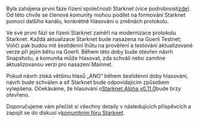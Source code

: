 Byla zahájena první fáze řízení společnosti Starknet (více podrobností[zde](https://www.starknet.io/en/posts/governance/starknets-governance-first-phase)). Od této chvíle se členové komunity mohou podílet na formování Starknet pomocí dalšího kanálu, konkrétně hlasování o změnách protokolu.

Ve své první fázi se řízení Starknet zaměří na modernizace protokolu Starknet. Každá aktualizace Starknet bude nasazena na Goerli Testnet; Voliči pak budou mít šestidenní lhůtu na prověření a testování aktualizované verze při jejím běhu na Goerli. Během této doby bude otevřen návrh Snapshotu, a komunita může hlasovat, zda schválí nebo zamítne aktualizovanou verzi pro nasazení Mainnet.

Pokud návrh získá většinu hlasů „ANO“ během šestidenní doby hlasování, návrh bude schválen a síť Starknet bude odpovídajícím způsobem vylepšena. Očekáváme, že hlasování o[Starknet Alpha v0.11.0](https://docs.starknet.io/documentation/starknet_versions/upcoming_versions/#what_to_expect)bude brzy otevřeno.

Doporučujeme vám přečíst si všechny detaily v následujících příspěvcích a zapojit se do diskusí v[komunitním fóru Starknet](https://community.starknet.io/).